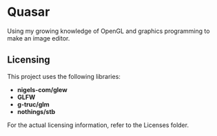 # Quasar

Using my growing knowledge of OpenGL and graphics programming to make an image editor.

## Licensing

This project uses the following libraries:

- **nigels-com/glew**
- **GLFW**
- **g-truc/glm**
- **nothings/stb**

For the actual licensing information, refer to the Licenses folder.
